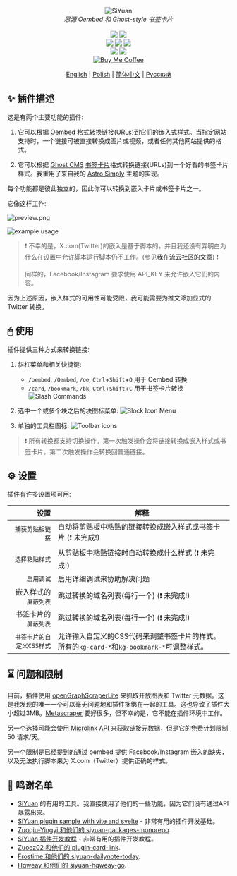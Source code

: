 <p align="center">
<img alt="SiYuan" src="https://raw.githubusercontent.com/anarion80/siyuan-oembed/refs/heads/main/icon.png">
<br>
<em>思源 Oembed 和 Ghost-style 书签卡片</em>
<br><br>
<a title="Releases" target="_blank" href="https://github.com/anarion80/siyuan-oembed/releases"><img src="https://img.shields.io/github/v/release/anarion80/siyuan-oembed?style=flat-square&color=9CF"></a>
<a title="Downloads" target="_blank" href="https://github.com/anarion80/siyuan-oembed/releases"><img src="https://img.shields.io/github/downloads/anarion80/siyuan-oembed/total.svg?style=flat-square&color=blueviolet"></a>
<br>
<a title="AGPLv3" target="_blank" href="https://www.gnu.org/licenses/agpl-3.0.txt"><img src="https://img.shields.io/github/license/anarion80/siyuan-oembed"></a>
<a title="Code Size" target="_blank" href="https://github.com/anarion80/siyuan-oembed"><img src="https://img.shields.io/github/languages/code-size/anarion80/siyuan-oembed.svg?style=flat-square&color=yellow"></a>
<a title="GitHub Pull Requests" target="_blank" href="https://github.com/anarion80/siyuan-oembed/pulls"><img src="https://img.shields.io/github/issues-pr-closed/anarion80/siyuan-oembed.svg?style=flat-square&color=FF9966"></a>
<br>
<a title="GitHub Commits" target="_blank" href="https://github.com/anarion80/siyuan-oembed/commits/main"><img src="https://img.shields.io/github/commit-activity/m/anarion80/siyuan-oembed.svg?style=flat-square"></a>
<a title="Last Commit" target="_blank" href="https://github.com/anarion80/siyuan-oembed/commits/main"><img src="https://img.shields.io/github/last-commit/anarion80/siyuan-oembed.svg?style=flat-square&color=FF9900"></a>
<br>
<a href="https://buymeacoffee.com/anarion" target="_blank"><img src="https://raw.githubusercontent.com/pachadotdev/buymeacoffee-badges/main/bmc-yellow.svg" alt="Buy Me Coffee"/></a>
</p>

<p align="center">
<a href="README.md">English</a> | <a href="README_pl_PL.md">Polish</a> | <a href="README_zh_CN.md">简体中文</a> | <a href="README_ru_RU.md">Русский</a>
</p>

## ✨ 插件描述

这是有两个主要功能的插件:

1. 它可以根据 [Oembed](https://oembed.com/) 格式转换链接(URLs)到它们的嵌入式样式。当指定网站支持时，一个链接可被直接转换成图片或视频，或者任何其他网站提供的格式。

2. 它可以根据 [Ghost CMS](https://ghost.org/) [书签卡片](https://ghost.org/help/cards/#bookmark)格式转换链接(URLs)到一个好看的书签卡片样式。我重用了来自我的 [Astro Simply](https://github.com/anarion80/astro-simply) 主题的实现。

每个功能都是彼此独立的，因此你可以转换到嵌入卡片或书签卡片之一。

它像这样工作:

![preview.png](preview.png)

![example usage](asset/example_usage.gif)

> :exclamation:
> 不幸的是，X.com(Twitter)的嵌入是基于脚本的，并且我还没有弄明白为什么在设置中允许脚本运行脚本仍不工作。(参见[我在流云社区的文章](https://liuyun.io/article/1729866570402)) :exclamation:
>
> 同样的，Facebook/Instagram 要求使用 API_KEY 来允许嵌入它们的内容。

因为上述原因，嵌入样式的可用性可能受限，我可能需要为推文添加显式的 Twitter 转换。

## 🖱 使用

插件提供三种方式来转换链接:

1. 斜杠菜单和相关快捷键:
   - `/oembed`, `/Oembed`, `/oe`, `Ctrl`+`Shift`+`O` 用于 Oembed 转换
   - `/card`, `/bookmark`, `/bk`, `Ctrl`+`Shift`+`C` 用于书签卡片转换
  ![Slash Commands](asset/slashcommands.png)

2. 选中一个或多个块之后的块图标菜单:
  ![Block Icon Menu](asset/blockiconmenu.png)

3. 单独的工具栏图标:
  ![Toolbar icons](asset/toolbar.png)

> :exclamation:
> 所有转换都支持切换操作。第一次触发操作会将链接转换成嵌入样式或书签卡片。第二次触发操作会转换回普通链接。

## ⚙ 设置

插件有许多设置项可用:

| 设置 | 解释 |
| ---: | ----------- |
|`捕获剪贴板链接`|自动将剪贴板中粘贴的链接转换成嵌入样式或书签卡片 (:exclamation: 未完成!)|
|`选择粘贴样式`|从剪贴板中粘贴链接时自动转换成什么样式 (:exclamation: 未完成!)|
|`启用调试`|启用详细调试来协助解决问题|
|嵌入样式的`屏蔽列表`|跳过转换的域名列表(每行一个) (:exclamation: 未完成!)|
|书签卡片的`屏蔽列表`|跳过转换的域名列表(每行一个) (:exclamation: 未完成!)|
|`书签卡片的自定义CSS样式`|允许输入自定义的CSS代码来调整书签卡片的样式。所有的`kg-card-*`和`kg-bookmark-*`可调整样式。|

## ⌛ 问题和限制

目前，插件使用 [openGraphScraperLite](https://github.com/jshemas/openGraphScraperLite) 来抓取开放图表和 Twitter 元数据。这是我发现的唯一一个可以毫无问题地和插件捆绑在一起的工具。这也导致了插件大小超过3MB。[Metascraper](https://github.com/microlinkhq/metascraper) 要好很多，但不幸的是，它不能在插件环境中工作。

另一个选择可能会使用 [Microlink API](https://api.microlink.io) 来获取链接元数据，但是它的免费计划限制 50 请求/天。

另一个限制是已经提到的通过 oembed 提供 Facebook/Instagram 嵌入的缺失，以及无法执行脚本来为 X.com（Twitter）提供正确的样式。

## 🙏 鸣谢名单

- [SiYuan](https://github.com/siyuan-note/siyuan) 的有用的工具。我直接使用了他们的一些功能，因为它们没有通过API暴露出来。
- [SiYuan plugin sample with vite and svelte](https://github.com/siyuan-note/plugin-sample-vite-svelte) - 非常有用的插件开发基础。
- [Zuoqiu-Yingyi 和他们的 siyuan-packages-monorepo](https://github.com/Zuoqiu-Yingyi/siyuan-packages-monorepo).
- [SiYuan 插件开发教程](https://docs.siyuan-note.club/en/guide/plugin/sy-plugin-dev-quick-start.html?utm_source=liuyun.io) - 非常有用的插件开发教程。
- [Zuoez02 和他们的 plugin-card-link](https://github.com/zuoez02/siyuan-plugin-card-link).
- [Frostime 和他们的 siyuan-dailynote-today](https://github.com/frostime/siyuan-dailynote-today).
- [Hqweay 和他们的 siyuan-hqweay-go](https://github.com/hqweay/siyuan-hqweay-go).

